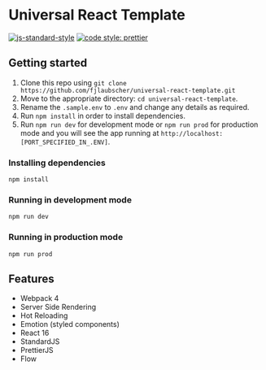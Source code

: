 # Universal React Template

[![js-standard-style](https://cdn.rawgit.com/standard/standard/master/badge.svg)](http://standardjs.com)
[![code style: prettier](https://img.shields.io/badge/code_style-prettier-ff69b4.svg?style=flat-square)](https://github.com/prettier/prettier)

## Getting started

1. Clone this repo using `git clone https://github.com/fjlaubscher/universal-react-template.git`
2. Move to the appropriate directory: `cd universal-react-template`.
3. Rename the `.sample.env` to `.env` and change any details as required.
4. Run `npm install` in order to install dependencies.
5. Run `npm run dev` for development mode or `npm run prod` for production mode and you will see the app running at `http://localhost:[PORT_SPECIFIED_IN_.ENV]`.

### Installing dependencies
```
npm install
```

### Running in development mode
```
npm run dev
```

### Running in production mode
```
npm run prod
```

## Features
- Webpack 4
- Server Side Rendering
- Hot Reloading
- Emotion (styled components)
- React 16
- StandardJS
- PrettierJS
- Flow

